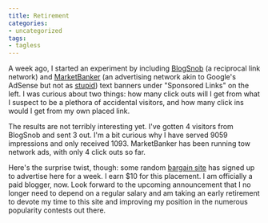 ```yaml
---
title: Retirement
categories:
- uncategorized
tags:
- tagless
---
```


A week ago, I started an experiment by including [BlogSnob][1] (a reciprocal link network) and [MarketBanker][2] (an advertising network akin to Google's AdSense but not as [stupid][3]) text banners under "Sponsored Links" on the left.  I was curious about two things: how many click outs will I get from what I suspect to be a plethora of accidental visitors, and how many click ins would I get from my own placed link.

   [1]: http://blogsnob.idya.net/user.php?id=8929
   [2]: http://www.marketbanker.com/mb/commerce/purchase_form.php?other_product_id=8100
   [3]: http://www.kottke.org/03/10/google-adsense-sucks

The results are not terribly interesting yet.  I've gotten 4 visitors from BlogSnob and sent 3 out.  I'm a bit curious why I have served 9059 impressions and only received 1093.  MarketBanker has been running tow network ads, with only 4 click outs so far.

Here's the surprise twist, though: some random [bargain site][4] has signed up to advertise here for a week.  I earn $10 for this placement.  I am officially a paid blogger, now.  Look forward to the upcoming announcement that I no longer need to depend on a regular salary and am taking an early retirement to devote my time to this site and improving my position in the numerous popularity contests out there.

   [4]: http://1.marketbanker.com/mb/click.php?sid=7823&banner_id=10015352
